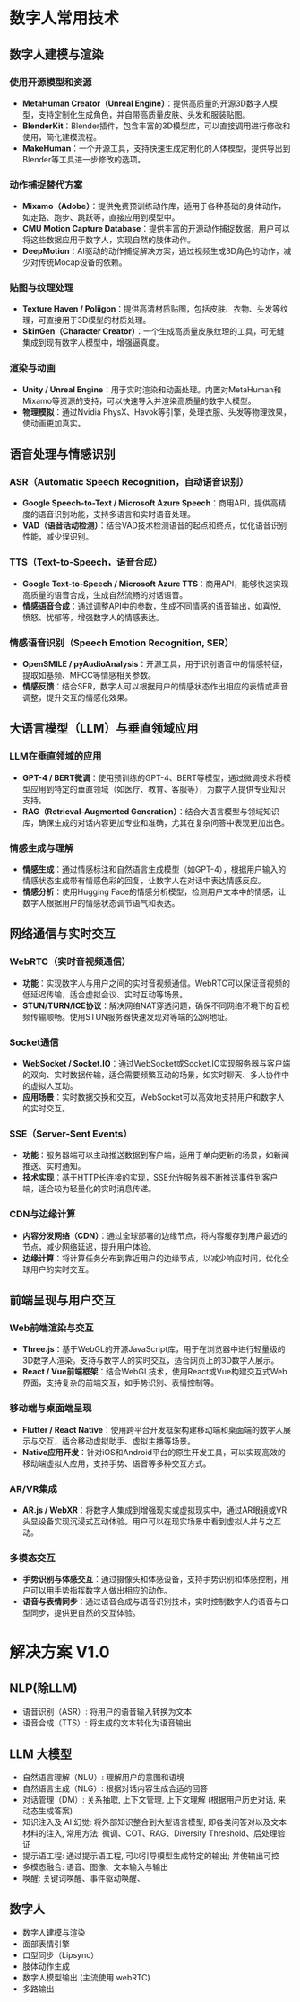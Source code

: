 # 数字人常用技术

## 数字人建模与渲染

### 使用开源模型和资源

- **MetaHuman Creator（Unreal Engine）**：提供高质量的开源3D数字人模型，支持定制化生成角色，并自带高质量皮肤、头发和服装贴图。
- **BlenderKit**：Blender插件，包含丰富的3D模型库，可以直接调用进行修改和使用，简化建模流程。
- **MakeHuman**：一个开源工具，支持快速生成定制化的人体模型，提供导出到Blender等工具进一步修改的选项。

### 动作捕捉替代方案

- **Mixamo（Adobe）**：提供免费预训练动作库，适用于各种基础的身体动作，如走路、跑步、跳跃等，直接应用到模型中。
- **CMU Motion Capture Database**：提供丰富的开源动作捕捉数据，用户可以将这些数据应用于数字人，实现自然的肢体动作。
- **DeepMotion**：AI驱动的动作捕捉解决方案，通过视频生成3D角色的动作，减少对传统Mocap设备的依赖。

### 贴图与纹理处理

- **Texture Haven / Poliigon**：提供高清材质贴图，包括皮肤、衣物、头发等纹理，可直接用于3D模型的材质处理。
- **SkinGen（Character Creator）**：一个生成高质量皮肤纹理的工具，可无缝集成到现有数字人模型中，增强逼真度。

### 渲染与动画

- **Unity / Unreal Engine**：用于实时渲染和动画处理。内置对MetaHuman和Mixamo等资源的支持，可以快速导入并渲染高质量的数字人模型。
- **物理模拟**：通过Nvidia PhysX、Havok等引擎，处理衣服、头发等物理效果，使动画更加真实。

## 语音处理与情感识别

### ASR（Automatic Speech Recognition，自动语音识别）

- **Google Speech-to-Text / Microsoft Azure Speech**：商用API，提供高精度的语音识别功能，支持多语言和实时语音处理。
- **VAD（语音活动检测）**：结合VAD技术检测语音的起点和终点，优化语音识别性能，减少误识别。

### TTS（Text-to-Speech，语音合成）

- **Google Text-to-Speech / Microsoft Azure TTS**：商用API，能够快速实现高质量的语音合成，生成自然流畅的对话语音。
- **情感语音合成**：通过调整API中的参数，生成不同情感的语音输出，如喜悦、愤怒、忧郁等，增强数字人的情感表达。

### 情感语音识别（Speech Emotion Recognition, SER）

- **OpenSMILE / pyAudioAnalysis**：开源工具，用于识别语音中的情感特征，提取如基频、MFCC等情感相关参数。
- **情感反馈**：结合SER，数字人可以根据用户的情感状态作出相应的表情或声音调整，提升交互的情感化效果。

## 大语言模型（LLM）与垂直领域应用

### LLM在垂直领域的应用

- **GPT-4 / BERT微调**：使用预训练的GPT-4、BERT等模型，通过微调技术将模型应用到特定的垂直领域（如医疗、教育、客服等），为数字人提供专业知识支持。
- **RAG（Retrieval-Augmented Generation）**：结合大语言模型与领域知识库，确保生成的对话内容更加专业和准确，尤其在复杂问答中表现更加出色。

### 情感生成与理解

- **情感生成**：通过情感标注和自然语言生成模型（如GPT-4），根据用户输入的情感状态生成带有情感色彩的回复，让数字人在对话中表达情感反应。
- **情感分析**：使用Hugging Face的情感分析模型，检测用户文本中的情感，让数字人根据用户的情感状态调节语气和表达。

## 网络通信与实时交互

### WebRTC（实时音视频通信）

- **功能**：实现数字人与用户之间的实时音视频通信。WebRTC可以保证音视频的低延迟传输，适合虚拟会议、实时互动等场景。
- **STUN/TURN/ICE协议**：解决网络NAT穿透问题，确保不同网络环境下的音视频传输顺畅。使用STUN服务器快速发现对等端的公网地址。

### Socket通信

- **WebSocket / Socket.IO**：通过WebSocket或Socket.IO实现服务器与客户端的双向、实时数据传输，适合需要频繁互动的场景，如实时聊天、多人协作中的虚拟人互动。
- **应用场景**：实时数据交换和交互，WebSocket可以高效地支持用户和数字人的实时交互。

### SSE（Server-Sent Events）

- **功能**：服务器端可以主动推送数据到客户端，适用于单向更新的场景，如新闻推送、实时通知。
- **技术实现**：基于HTTP长连接的实现，SSE允许服务器不断推送事件到客户端，适合较为轻量化的实时消息传递。

### CDN与边缘计算

- **内容分发网络（CDN）**：通过全球部署的边缘节点，将内容缓存到用户最近的节点，减少网络延迟，提升用户体验。
- **边缘计算**：将计算任务分布到靠近用户的边缘节点，以减少响应时间，优化全球用户的实时交互。

## 前端呈现与用户交互

### Web前端渲染与交互

- **Three.js**：基于WebGL的开源JavaScript库，用于在浏览器中进行轻量级的3D数字人渲染。支持与数字人的实时交互，适合网页上的3D数字人展示。
- **React / Vue前端框架**：结合WebGL技术，使用React或Vue构建交互式Web界面，支持复杂的前端交互，如手势识别、表情控制等。

### 移动端与桌面端呈现

- **Flutter / React Native**：使用跨平台开发框架构建移动端和桌面端的数字人展示与交互，适合移动虚拟助手、虚拟主播等场景。
- **Native应用开发**：针对iOS和Android平台的原生开发工具，可以实现高效的移动端虚拟人应用，支持手势、语音等多种交互方式。

### AR/VR集成

- **AR.js / WebXR**：将数字人集成到增强现实或虚拟现实中，通过AR眼镜或VR头显设备实现沉浸式互动体验。用户可以在现实场景中看到虚拟人并与之互动。

### 多模态交互

- **手势识别与体感交互**：通过摄像头和体感设备，支持手势识别和体感控制，用户可以用手势指挥数字人做出相应的动作。
- **语音与表情同步**：通过语音合成与语音识别技术，实时控制数字人的语音与口型同步，提供更自然的交互体验。

# 解决方案 V1.0


## NLP(除LLM)

+ 语音识别（ASR）: 将用户的语音输入转换为文本
+ 语音合成（TTS）: 将生成的文本转化为语音输出



## LLM 大模型

+ 自然语言理解（NLU）: 理解用户的意图和语境
+ 自然语言生成（NLG）: 根据对话内容生成合适的回答
+ 对话管理（DM）: 关系抽取, 上下文管理, 上下文理解 (根据用户历史对话, 来动态生成答案)
+ 知识注入及 AI 幻觉: 将外部知识整合到大型语言模型, 即各类问答对以及文本材料的注入, 常用方法: 微调、COT、RAG、Diversity Threshold、后处理验证
+ 提示语工程: 通过提示语工程, 可以引导模型生成特定的输出; 并使输出可控
+ 多模态融合: 语音、图像、文本输入与输出
+ 唤醒: 关键词唤醒、事件驱动唤醒、



## 数字人

+ 数字人建模与渲染
+ 面部表情引擎
+ 口型同步（Lipsync）
+ 肢体动作生成
+ 数字人模型输出 (主流使用 webRTC)
+ 多路输出

